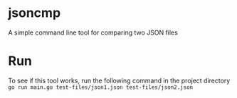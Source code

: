 # jsoncmp
A simple command line tool for comparing two JSON files

# Run
To see if this tool works, run the following command in the project directory
``` go run main.go test-files/json1.json test-files/json2.json ```
